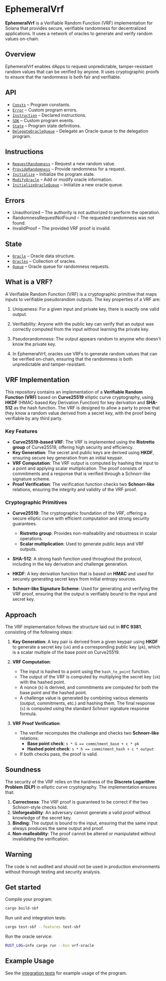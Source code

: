 # EphemeralVrf

**EphemeralVrf** is a Verifiable Random Function (VRF) implementation for Solana that provides secure, verifiable randomness for decentralized applications. 
It uses a network of oracles to generate and verify random values on-chain.

## Overview     

EphemeralVrf enables dApps to request unpredictable, tamper-resistant random values that can be verified by anyone. It uses cryptographic proofs to ensure that the randomness is both fair and verifiable.
   
## API
- [`Consts`](api/src/consts.rs) – Program constants.
- [`Error`](api/src/error.rs) – Custom program errors.
- [`Instruction`](api/src/instruction.rs) – Declared instructions.
- [`SDK`](api/src/sdk.rs) – Custom program events.
- [`State`](api/src/state) – Program state definitions.
- [`DelegateOracleQueue`](program/src/delegate_oracle_queue.rs) – Delegate an Oracle queue to the delegation program.

## Instructions

- [`RequestRandomness`](program/src/request_randomness.rs) – Request a new random value.
- [`ProvideRandomness`](program/src/provide_randomness.rs) – Provide randomness for a request.
- [`Initialize`](program/src/initialize.rs) – Initialize the program state.
- [`ModifyOracle`](program/src/modify_oracles.rs) – Add or modify oracle information.
- [`InitializeOracleQueue`](program/src/initialize_oracle_queue.rs) – Initialize a new oracle queue.

##  Errors

- Unauthorized – The authority is not authorized to perform the operation.
- RandomnessRequestNotFound – The requested randomness was not found.
- InvalidProof – The provided VRF proof is invalid.

## State

- [`Oracle`](api/src/state/oracle.rs) – Oracle data structure.
- [`Oracles`](api/src/state/oracles.rs) – Collection of oracles.
- [`Queue`](api/src/state/queue.rs) – Oracle queue for randomness requests.

## What is a VRF?

A Verifiable Random Function (VRF) is a cryptographic primitive that maps inputs to verifiable pseudorandom outputs. The key properties of a VRF are:

1. Uniqueness: For a given input and private key, there is exactly one valid output.
2. Verifiability: Anyone with the public key can verify that an output was correctly computed from the input without learning the private key.
3. Pseudorandomness: The output appears random to anyone who doesn't know the private key.

4. In EphemeralVrf, oracles use VRFs to generate random values that can be verified on-chain, ensuring that the randomness is both unpredictable and tamper-resistant.

## VRF Implementation

This repository contains an implementation of a **Verifiable Random Function (VRF)** based on **Curve25519** elliptic curve cryptography, using **HKDF** (HMAC-based Key Derivation Function) for key derivation and **SHA-512** as the hash function. The VRF is designed to allow a party to prove that they know a random value derived from a secret key, with the proof being verifiable by any third party.

### Key Features

- **Curve25519-based VRF**: The VRF is implemented using the **Ristretto group** of Curve25519, offering high security and efficiency.
- **Key Generation**: The secret and public keys are derived using **HKDF**, ensuring secure key generation from an initial keypair.
- **VRF Computation**: The VRF output is computed by hashing the input to a point and applying scalar multiplication. The proof consists of commitments and a response that is verified through a Schnorr-like signature scheme.
- **Proof Verification**: The verification function checks two **Schnorr-like** relations, ensuring the integrity and validity of the VRF proof.

### Cryptographic Primitives

- **Curve25519**: The cryptographic foundation of the VRF, offering a secure elliptic curve with efficient computation and strong security guarantees.
    - **Ristretto group**: Provides non-malleability and robustness in scalar operations.
    - **Scalar multiplication**: Used to generate public keys and VRF outputs.

- **SHA-512**: A strong hash function used throughout the protocol, including in the key derivation and challenge generation.

- **HKDF**: A key derivation function that is based on **HMAC** and used for securely generating secret keys from initial entropy sources.

- **Schnorr-like Signature Scheme**: Used for generating and verifying the VRF proof, ensuring that the output is verifiably bound to the input and secret key.

## Approach

The VRF implementation follows the structure laid out in **RFC 9381**, consisting of the following steps:

1. **Key Generation**: A key pair is derived from a given keypair using **HKDF** to generate a secret key (`sk`) and a corresponding public key (`pk`), which is a scalar multiple of the base point on Curve25519.

2. **VRF Computation**:
    - The input is hashed to a point using the `hash_to_point` function.
    - The output of the VRF is computed by multiplying the secret key (`sk`) with the hashed point.
    - A nonce (`k`) is derived, and commitments are computed for both the base point and the hashed point.
    - A challenge value is generated by combining various elements (output, commitments, etc.) and hashing them. The final response (`s`) is computed using the standard Schnorr signature response formula.

3. **VRF Proof Verification**:
    - The verifier recomputes the challenge and checks two **Schnorr-like** relations:
        - **Base point check**: `s * G == commitment_base + c * pk`
        - **Hashed point check**: `s * h == commitment_hash + c * output`
    - If both checks pass, the proof is valid.

## Soundness

The security of the VRF relies on the hardness of the **Discrete Logarithm Problem (DLP)** in elliptic curve cryptography. The implementation ensures that:

1. **Correctness**: The VRF proof is guaranteed to be correct if the two Schnorr-style checks hold.
2. **Unforgeability**: An adversary cannot generate a valid proof without knowledge of the secret key.
3. **Binding**: The output is bound to the input, ensuring that the same input always produces the same output and proof.
4. **Non-malleability**: The proof cannot be altered or manipulated without invalidating the verification.

## Warning

The code is not audited and should not be used in production environments without thorough testing and security analysis.

## Get started

Compile your program:
```sh
cargo build-sbf
```

Run unit and integration tests:
```sh
cargo test-sbf --features test-sbf
```

Run the oracle service:
```sh
RUST_LOG=info cargo run --bin vrf-oracle 
```

## Example Usage

See the [integration tests](program/tests/integration/use-randomness/programs/use-randomness/src/lib.rs) for example usage of the program.

